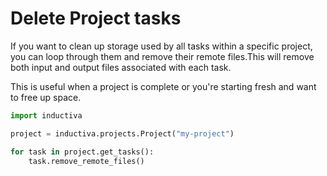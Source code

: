 # Delete Project tasks

If you want to clean up storage used by all tasks within a specific project, you
can loop through them and remove their remote files.This will remove both input
and output files associated with each task.

This is useful when a project is complete or you're starting fresh and want to
free up space.

```python
import inductiva

project = inductiva.projects.Project("my-project")

for task in project.get_tasks():
    task.remove_remote_files()
```
